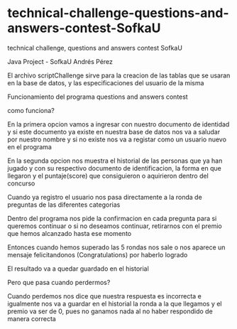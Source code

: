# technical-challenge-questions-and-answers-contest-SofkaU
technical challenge, questions and answers contest SofkaU 

Java Project - SofkaU 
Andrés Pérez 

El archivo scriptChallenge sirve para la creacion de las tablas que se usaran en la base de datos, y las especificaciones del usuario de la misma

Funcionamiento del programa questions and answers contest

como funciona?

En la primera opcion vamos a ingresar con nuestro documento de identidad y si este documento ya existe en nuestra base de datos nos va a saludar por nuestro nombre y si no existe nos va a registar como un usuario nuevo en el programa 

En la segunda opcion nos muestra el historial de las personas que ya han jugado y con su respectivo documento de identificacion, la forma en que llegaron y el puntaje(score) que consiguieron o aquirieron dentro del concurso 

Cuando ya registro el usuario nos pasa directamente a la ronda de preguntas de las diferentes categorias 

Dentro del programa nos pide la confirmacion en cada pregunta para si queremos continuar o si no deseamos continuar, retirarnos con el premio que hemos alcanzado hasta ese momento 

Entonces cuando hemos superado las 5 rondas nos sale o nos aparece un mensaje felicitandonos (Congratulations) por haberlo logrado 

El resultado va a quedar guardado en el historial

Pero que pasa cuando perdermos? 

Cuando perdemos nos dice que nuestra respuesta es incorrecta e igualmente nos va a guardar en el historial la ronda a la que llegamos y el premio va ser de 0, pues no ganamos nada al no haber respondido de manera correcta



